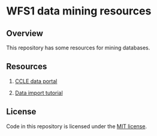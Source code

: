 # WFS1 data mining resources

## Overview

This repository has some resources for mining databases.

## Resources

1. [CCLE data portal](https://portals.broadinstitute.org/ccle)

2. [Data import tutorial](https://www.datacamp.com/community/tutorials/pandas-read-csv)


## License

Code in this repository is licensed under the [MIT license](./LICENSE.txt).
